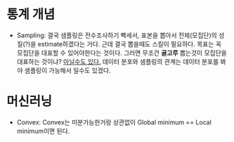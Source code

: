 # 통계 개념
- Sampling: 결국 샘플링은 전수조사하기 빡세서, 표본을 뽑아서 전체(모집단)의 성질(?)을 estimate하겠다는 거다. 근데 결국 뽑을때도 스킬이 필요하다. 목표는 꼭 모집단을 대표할 수 있어야한다는 것이다. 그러면 무조건 **골고루** 뽑는것이 모집단을 대표하는 것이냐? [아닐수도 있다.](https://en.wikipedia.org/wiki/Sampling_(statistics)#Sampling_methods) 데이터 분포와 샘플링의 관계는 데이터 분포를 봐야 샘플링이 가능해서 일수도 있겠다.

# 머신러닝
- Convex: Convex는 미분가능한거랑 상관없이 Global minimum == Local minimum이면 된다.
